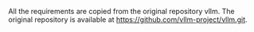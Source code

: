 All the requirements are copied from the original repository vllm. The original repository is available at https://github.com/vllm-project/vllm.git.